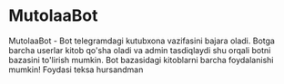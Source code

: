 # MutolaaBot
MutolaaBot - Bot telegramdagi kutubxona vazifasini bajara oladi. Botga barcha userlar kitob qo'sha oladi va admin tasdiqlaydi shu orqali botni bazasini to'lirish mumkin. Bot bazasidagi kitoblarni barcha foydalanishi mumkin! Foydasi teksa hursandman
